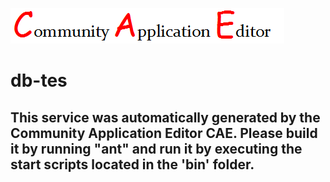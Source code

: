 ![CAE](https://github.com/CAE-Community-Application-Editor/microservice-130/blob/master/img/logo.png)  

db-tes
===================


This service was automatically generated by the Community Application Editor CAE. Please build it by running "ant" and run it by executing the start scripts located in the 'bin' folder.
---------------

